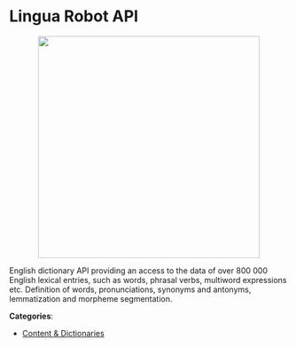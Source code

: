 # Lingua Robot API
<p align="center">
    <img width="400" src="https://raw.githubusercontent.com/apis-list/apis-list/apis/lingua-robot-api/logo_256x256.png" />
</p>

English dictionary API providing an access to the data of over 800 000 English lexical entries, such as words, phrasal verbs, multiword expressions etc. Definition of words, pronunciations, synonyms and antonyms, lemmatization and morpheme segmentation.



**Categories**:

- [Content & Dictionaries](https://github.com/apis-list/apis-list#content-and-dictionaries)



